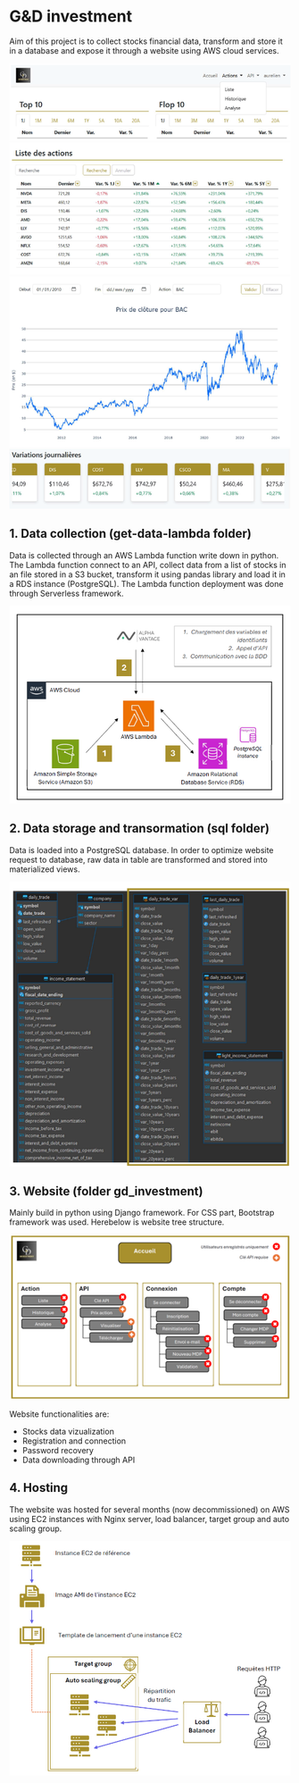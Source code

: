 # G&D investment
Aim of this project is to collect stocks financial data, transform and store it in a database and expose it through a website using AWS cloud services.

![alt text](readme/image-7.png)
![alt text](readme/image-4.png)
![alt text](readme/image-5.png)
![alt text](readme/image-6.png)

## 1. Data collection (get-data-lambda folder)
Data is collected through an AWS Lambda function write down in python. The Lambda function connect to an API, collect data from a list of stocks in an file stored in a S3 bucket, transform it using pandas library and load it in a RDS instance (PostgreSQL).
The Lambda function deployment was done through Serverless framework.

![alt text](readme/image-3.png)

## 2. Data storage and transormation (sql folder)
Data is loaded into a PostgreSQL database. In order to optimize website request to database, raw data in table are transformed and stored into materialized views.

![alt text](readme/image-2.png)

## 3. Website (folder gd_investment)
Mainly build in python using Django framework. For CSS part, Bootstrap framework was used. Herebelow is website tree structure.

![alt text](readme/image-1.png)

Website functionalities are:
- Stocks data vizualization
- Registration and connection
- Password recovery
- Data downloading through API

## 4. Hosting
The website was hosted for several months (now decommissioned) on AWS using EC2 instances with Nginx server, load balancer, target group and auto scaling group.

![alt text](readme/image.png)